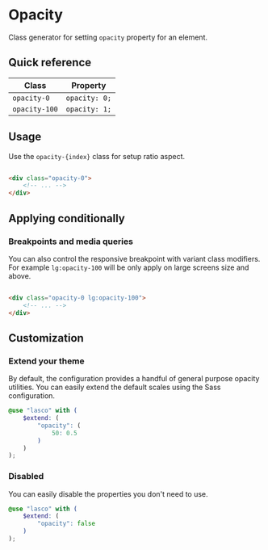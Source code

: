 # Opacity

Class generator for setting `opacity` property for an element.

## Quick reference

| Class         | Property      |
|---------------|---------------|
| `opacity-0`   | `opacity: 0;` |
| `opacity-100` | `opacity: 1;` |

## Usage

Use the `opacity-{index}` class for setup ratio aspect.

```html

<div class="opacity-0">
    <!-- ... -->
</div>
```

## Applying conditionally

### Breakpoints and media queries

You can also control the responsive breakpoint with variant class modifiers. For example `lg:opacity-100` will be only
apply on large screens size and above.

```html

<div class="opacity-0 lg:opacity-100">
    <!-- ... -->
</div>
```

## Customization

### Extend your theme

By default, the configuration provides a handful of general purpose opacity utilities. You can easily extend the default
scales using the Sass configuration.

```scss
@use "lasco" with (
    $extend: (
        "opacity": (
            50: 0.5
        )
    )
);
```

### Disabled

You can easily disable the properties you don't need to use.

```scss
@use "lasco" with (
    $extend: (
        "opacity": false
    )
);
```
